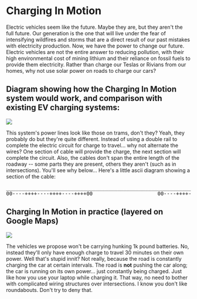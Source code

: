 # Charging In Motion

Electric vehicles seem like the future. Maybe they are, but they aren't the full future. Our generation is the one that will live under the fear of intensifying wildfires and storms that are a direct result of our past mistakes with electricity production. Now, we have the power to change our future. Electric vehicles are not the entire answer to reducing pollution, with their high environmental cost of mining lithium and their reliance on fossil fuels to provide them electricity. Rather than charge our Teslas or Rivians from our homes, why not use solar power on roads to charge our cars? 

## Diagram showing how the Charging In Motion system would work, and comparison with existing EV charging systems:
<img src="https://github.com/danjulsj/Charging-In-Motion/blob/main/Images/charginInMotion.png"/>

This system's power lines look like those on trams, don't they? 
Yeah, they probably do but they're quite different. Instead of using a double rail to complete the electric circuit for charge to travel... why not alternate the wires? One section of cable will provide the charge, the next section will complete the circuit. Also, the cables don't span the entire length of the roadway -- some parts they are present, others they aren't (such as in intersections). You'll see why below...
Here's a little ascii diagram showing a section of the cable:
<pre>
__________________________________________________________________________________________ <-solar canopy
00----++++----++++----++++00                     00----++++----++++----++++00          
</pre>
## Charging In Motion in practice (layered on Google Maps)
<img src="https://github.com/danjulsj/Charging-In-Motion/blob/main/Images/chargingInMotionGE.png"/>

The vehicles we propose won't be carrying hunking 1k pound batteries. No, instead they'll only have enough charge to travel 30 minutes on their own power. Well that's stupid innit? Not really, because the road is constantly charging the car at certain intervals. The road is **not** pushing the car along; the car is running on its own power... just constantly being charged. Just like how you use your laptop while charging it. That way, no need to bother with complicated wiring structures over intersections. I know you don't like roundabouts. Don't try to deny that. 

